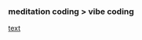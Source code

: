 ### meditation coding > vibe coding

[text](https://x.com/martin_casado/status/1902605616876867636)
